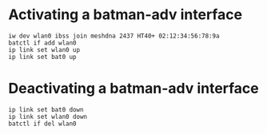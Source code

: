 Activating a batman-adv interface
==================================

```
iw dev wlan0 ibss join meshdna 2437 HT40+ 02:12:34:56:78:9a
batctl if add wlan0
ip link set wlan0 up  
ip link set bat0 up
```

Deactivating a batman-adv interface
====================================
```
ip link set bat0 down
ip link set wlan0 down
batctl if del wlan0
```
